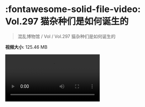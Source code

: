 # :fontawesome-solid-file-video: Vol.297 猫杂种们是如何诞生的

> 混乱博物馆 / Vol / Vol.297 猫杂种们是如何诞生的

**视频大小**: 125.46 MB

<div class="video"><video src="https://file.hsyhx.top/archive/297.mp4" controls preload>🤔 您的浏览器不支持 video 标签</video></div>
